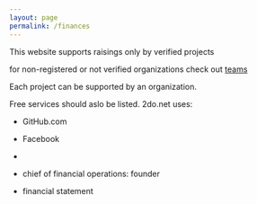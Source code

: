```yaml
---
layout: page
permalink: /finances 
---
```


This website supports raisings only by verified projects 









for non-registered or not verified organizations check out [teams](/teams)


Each project can be supported by an organization.



Free services should aslo be listed.
2do.net uses:
* GitHub.com
* Facebook
* 


* chief of financial operations: founder
* financial statement